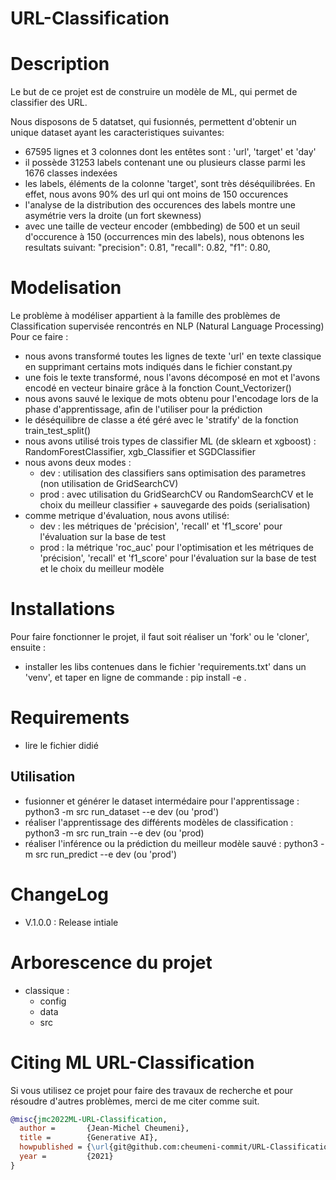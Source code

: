 # URL-Classification

# Description

Le but de ce projet est de construire un modèle de ML, qui permet de classifier des URL.

Nous disposons de 5 datatset, qui fusionnés, permettent d'obtenir un unique dataset ayant les caracteristiques suivantes:
- 67595 lignes et 3 colonnes dont les entêtes sont : 'url', 'target' et 'day'
- il possède 31253 labels contenant une ou plusieurs classe parmi les 1676 classes indexées
- les labels, éléments de la colonne 'target', sont très déséquilibrées. En effet, nous avons 90% des url qui ont moins de 150 occurences
- l'analyse de la distribution des occurences des labels montre une asymétrie vers la droite (un fort skewness)
- avec une taille de vecteur encoder (embbeding) de 500 et un seuil d'occurence à 150 (occurrences min des labels), nous obtenons les resultats suivant:
    "precision": 0.81, "recall": 0.82, "f1": 0.80,

# Modelisation

Le problème à modéliser appartient à la famille des problèmes de Classification supervisée rencontrés en NLP (Natural Language Processing)
Pour ce faire :

- nous avons transformé toutes les lignes de texte 'url' en texte classique en supprimant certains mots indiqués dans le fichier constant.py
- une fois le texte transformé, nous l'avons décomposé en mot et l'avons encodé en vecteur binaire grâce à la fonction Count_Vectorizer()
- nous avons sauvé le lexique de mots obtenu pour l'encodage lors de la phase d'apprentissage, afin de l'utiliser pour la prédiction
- le déséquilibre de classe a été géré avec le 'stratify' de la fonction train_test_split()
- nous avons utilisé trois types de classifier ML (de sklearn et xgboost) : RandomForestClassifier, xgb_Classifier et SGDClassifier
- nous avons deux modes :
    - dev : utilisation des classifiers sans optimisation des parametres (non utilisation de GridSearchCV)
    - prod : avec utilisation du GridSearchCV ou RandomSearchCV et le choix du meilleur classifier + sauvegarde des poids (serialisation)
- comme metrique d'évaluation, nous avons utilisé:
    - dev : les métriques de 'précision', 'recall' et 'f1_score' pour l'évaluation sur la base de test
    - prod : la métrique 'roc_auc' pour l'optimisation et les métriques de 'précision', 'recall' et 'f1_score' pour l'évaluation sur la base de test et le choix du meilleur modèle

# Installations

Pour faire fonctionner le projet, il faut soit réaliser un 'fork' ou le 'cloner', ensuite :
- installer les libs contenues dans le fichier 'requirements.txt' dans un 'venv', et taper en ligne de commande : pip install -e . 

# Requirements

- lire le fichier didié

## Utilisation

- fusionner et générer le dataset intermédaire pour l'apprentissage : python3 -m src run_dataset --e dev (ou 'prod')
- réaliser l'apprentissage des différents modèles de classification : python3 -m src run_train --e dev (ou 'prod)
- réaliser l'inférence ou la prédiction du meilleur modèle sauvé : python3 -m src run_predict --e dev (ou 'prod')

# ChangeLog

- V.1.0.0 : Release intiale

# Arborescence du projet

- classique :
    - config
    - data
    - src

# Citing ML URL-Classification

Si vous utilisez ce projet pour faire des travaux de recherche et pour résoudre d'autres problèmes, merci de me citer comme suit.

```BibTeX
@misc{jmc2022ML-URL-Classification,
  author =       {Jean-Michel Cheumeni},
  title =        {Generative AI},
  howpublished = {\url{git@github.com:cheumeni-commit/URL-Classification.git}},
  year =         {2021}
}
```
